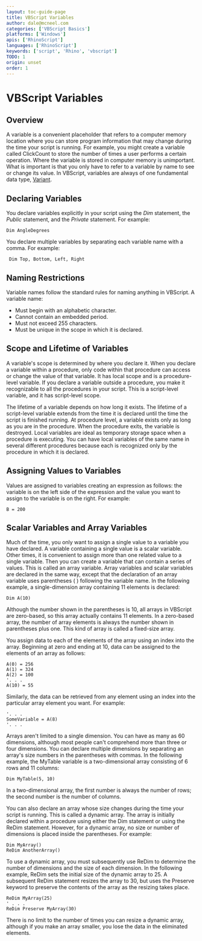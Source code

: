 ```yaml
---
layout: toc-guide-page
title: VBScript Variables
author: dale@mcneel.com
categories: ['VBScript Basics']
platforms: ['Windows']
apis: ['RhinoScript']
languages: ['RhinoScript']
keywords: ['script', 'Rhino', 'vbscript']
TODO: 1
origin: unset
order: 1
---
```


# VBScript Variables

## Overview

A variable is a convenient placeholder that refers to a computer memory location where you can store program information that may change during the time your script is running. For example, you might create a variable called ClickCount to store the number of times a user performs a certain operation. Where the variable is stored in computer memory is unimportant. What is important is that you only have to refer to a variable by name to see or change its value. In VBScript, variables are always of one fundamental data type, [Variant](http://wiki.mcneel.com/developer/vbsdatatype).

## Declaring Variables

You declare variables explicitly in your script using the *Dim* statement, the *Public* statement, and the *Private* statement. For example:

```vbnet
Dim AngleDegrees
```

You declare multiple variables by separating each variable name with a comma. For example:

	 Dim Top, Bottom, Left, Right

## Naming Restrictions

Variable names follow the standard rules for naming anything in VBScript. A variable name:

- Must begin with an alphabetic character.
- Cannot contain an embedded period.
- Must not exceed 255 characters.
- Must be unique in the scope in which it is declared.

## Scope and Lifetime of Variables

A variable's scope is determined by where you declare it. When you declare a variable within a procedure, only code within that procedure can access or change the value of that variable. It has local scope and is a procedure-level variable. If you declare a variable outside a procedure, you make it recognizable to all the procedures in your script. This is a script-level variable, and it has script-level scope.

The lifetime of a variable depends on how long it exists. The lifetime of a script-level variable extends from the time it is declared until the time the script is finished running. At procedure level, a variable exists only as long as you are in the procedure. When the procedure exits, the variable is destroyed. Local variables are ideal as temporary storage space when a procedure is executing. You can have local variables of the same name in several different procedures because each is recognized only by the procedure in which it is declared.

## Assigning Values to Variables

Values are assigned to variables creating an expression as follows: the variable is on the left side of the expression and the value you want to assign to the variable is on the right. For example:

	B = 200

## Scalar Variables and Array Variables

Much of the time, you only want to assign a single value to a variable you have declared. A variable containing a single value is a scalar variable. Other times, it is convenient to assign more than one related value to a single variable. Then you can create a variable that can contain a series of values. This is called an array variable. Array variables and scalar variables are declared in the same way, except that the declaration of an array variable uses parentheses ( ) following the variable name. In the following example, a single-dimension array containing 11 elements is declared:

	Dim A(10)

Although the number shown in the parentheses is 10, all arrays in VBScript are zero-based, so this array actually contains 11 elements. In a zero-based array, the number of array elements is always the number shown in parentheses plus one. This kind of array is called a fixed-size array.

You assign data to each of the elements of the array using an index into the array. Beginning at zero and ending at 10, data can be assigned to the elements of an array as follows:

	A(0) = 256
	A(1) = 324
	A(2) = 100
	'. . .
	A(10) = 55

Similarly, the data can be retrieved from any element using an index into the particular array element you want. For example:

	'. . .
	SomeVariable = A(8)
	'. . .

Arrays aren't limited to a single dimension. You can have as many as 60 dimensions, although most people can't comprehend more than three or four dimensions. You can declare multiple dimensions by separating an array's size numbers in the parentheses with commas. In the following example, the MyTable variable is a two-dimensional array consisting of 6 rows and 11 columns:

	Dim MyTable(5, 10)

In a two-dimensional array, the first number is always the number of rows; the second number is the number of columns.

You can also declare an array whose size changes during the time your script is running. This is called a dynamic array. The array is initially declared within a procedure using either the Dim statement or using the ReDim statement. However, for a dynamic array, no size or number of dimensions is placed inside the parentheses. For example:

	Dim MyArray()
	ReDim AnotherArray()

To use a dynamic array, you must subsequently use ReDim to determine the number of dimensions and the size of each dimension. In the following example, ReDim sets the initial size of the dynamic array to 25. A subsequent ReDim statement resizes the array to 30, but uses the Preserve keyword to preserve the contents of the array as the resizing takes place.

	ReDim MyArray(25)
	' . . .
	ReDim Preserve MyArray(30)

There is no limit to the number of times you can resize a dynamic array, although if you make an array smaller, you lose the data in the eliminated elements.

